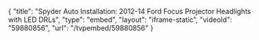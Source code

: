 {
    "title": "Spyder Auto Installation: 2012-14 Ford Focus Projector Headlights with LED DRLs",
    "type": "embed",
    "layout": "iframe-static",
    "videoId": "59880856",
    "url": "\/tvpembed\/59880856"
}